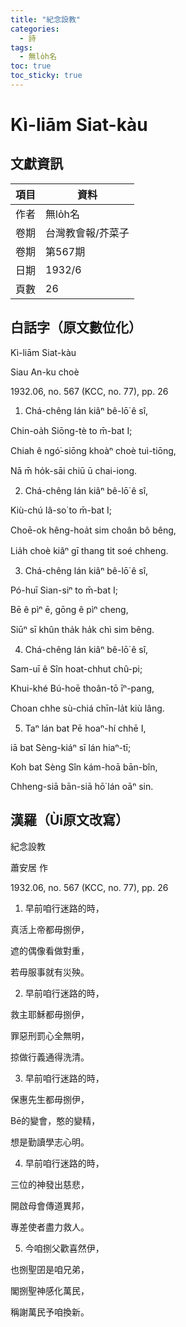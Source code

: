 ```yaml
---
title: "紀念設教"
categories:
  - 詩
tags:
  - 無lo̍h名
toc: true
toc_sticky: true
---
```


# Kì-liām Siat-kàu

## 文獻資訊

| 項目 | 資料 |
|---|---|
| 作者 | 無lo̍h名 |
| 卷期 | 台灣教會報/芥菜子 |
| 卷期 | 第567期 |
| 日期 | 1932/6 |
| 頁數 | 26 |

## 白話字（原文數位化）

Kì-liām Siat-kàu

Siau An-ku choè

1932.06, no. 567 (KCC, no. 77), pp. 26

1. Chá-chêng lán kiâⁿ bê-lō͘ ê sî,

Chin-oa̍h Siōng-tè to m̄-bat I;

Chiah ê ngó͘-siōng khoàⁿ choè tuì-tiōng,

Nā m̄ ho̍k-sāi chiū ū chai-iong.

2. Chá-chêng lán kiâⁿ bê-lō͘ ê sî,

Kiù-chú Iâ-so͘ to m̄-bat I;

Choē-ok hêng-hoa̍t sim choân bô bêng,

Lia̍h choè kiâⁿ gī thang tit soé chheng.

3. Chá-chêng lán kiâⁿ bê-lō͘ ê sî,

Pó-huī Sian-siⁿ to m̄-bat I;

Bē ê pìⁿ ē, gōng ê pìⁿ cheng,

Siūⁿ sī khûn tha̍k ha̍k chì sim bêng.

4. Chá-chêng lán kiâⁿ bê-lō͘ ê sî,

Sam-uī ê Sîn hoat-chhut chû-pi;

Khui-khé Bú-hoē thoân-tō īⁿ-pang,

Choan chhe sù-chiá chīn-la̍t kiù lâng.

5. Taⁿ lán bat Pē hoaⁿ-hí chhē I,

iā bat Sèng-kiáⁿ sī lán hiaⁿ-tī;

Koh bat Sèng Sîn kám-hoā bān-bîn,

Chheng-siā bān-siā hō͘ lán oāⁿ sin.

## 漢羅（Ùi原文改寫）

紀念設教

蕭安居 作

1932.06, no. 567 (KCC, no. 77), pp. 26

1. 早前咱行迷路的時，

真活上帝都毋捌伊，

遮的偶像看做對重，

若毋服事就有災殃。

2. 早前咱行迷路的時，

救主耶穌都毋捌伊，

罪惡刑罰心全無明，

掠做行義通得洗清。

3. 早前咱行迷路的時，

保惠先生都毋捌伊，

Bē的變會，憨的變精，

想是勤讀學志心明。

4. 早前咱行迷路的時，

三位的神發出慈悲，

開啟母會傳道異邦，

專差使者盡力救人。

5. 今咱捌父歡喜然伊，

也捌聖囝是咱兄弟，

閣捌聖神感化萬民，

稱謝萬民予咱換新。
